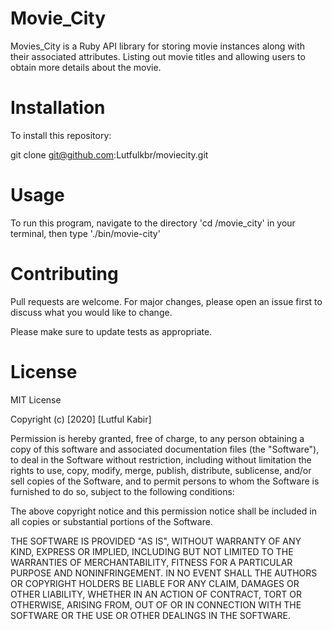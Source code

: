 # Movie_City

Movies_City is a Ruby API library for storing movie instances along with their associated attributes. Listing out movie titles and allowing users to obtain more details about the movie.

# Installation

To install this repository:

git clone git@github.com:Lutfulkbr/moviecity.git

# Usage

To run this program, navigate to the directory 'cd /movie_city' in your terminal, then type './bin/movie-city'

# Contributing

Pull requests are welcome. For major changes, please open an issue first to discuss what you would like to change.

Please make sure to update tests as appropriate.

# License

MIT License

Copyright (c) [2020] [Lutful Kabir]

Permission is hereby granted, free of charge, to any person obtaining a copy
of this software and associated documentation files (the "Software"), to deal
in the Software without restriction, including without limitation the rights
to use, copy, modify, merge, publish, distribute, sublicense, and/or sell
copies of the Software, and to permit persons to whom the Software is
furnished to do so, subject to the following conditions:

The above copyright notice and this permission notice shall be included in all
copies or substantial portions of the Software.

THE SOFTWARE IS PROVIDED "AS IS", WITHOUT WARRANTY OF ANY KIND, EXPRESS OR
IMPLIED, INCLUDING BUT NOT LIMITED TO THE WARRANTIES OF MERCHANTABILITY,
FITNESS FOR A PARTICULAR PURPOSE AND NONINFRINGEMENT. IN NO EVENT SHALL THE
AUTHORS OR COPYRIGHT HOLDERS BE LIABLE FOR ANY CLAIM, DAMAGES OR OTHER
LIABILITY, WHETHER IN AN ACTION OF CONTRACT, TORT OR OTHERWISE, ARISING FROM,
OUT OF OR IN CONNECTION WITH THE SOFTWARE OR THE USE OR OTHER DEALINGS IN THE
SOFTWARE.